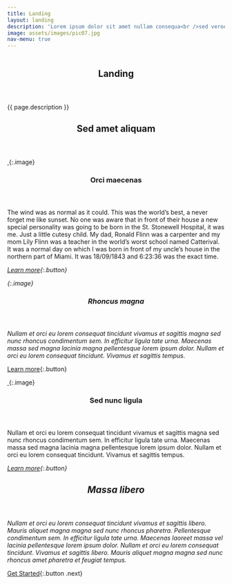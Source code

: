 ```yaml
---
title: Landing
layout: landing
description: 'Lorem ipsum dolor sit amet nullam consequa<br />sed veroeros. tempus adipiscing nulla.'
image: assets/images/pic07.jpg
nav-menu: true
---
```


<section id="banner" class="style2">
  <div class="inner">
  <span class="image">
  <img src="{{ site.baseurl }}/%7B%7B%20page.image%20%7D%7D" alt="">
</span>
  <header class="major">

# Landing

</header>
  <div class="content">

{{ page.description }}

</div>
</div>
</section>

<div id="main">
  <section id="one">
  <div class="inner"><header class="major">

## Sed amet aliquam

</header>



</div>
  <p></p>
</section>
  <p>
</p>
  <section id="two" class="spotlights">
  <section><a href="generic.html">
  <img src="assets/images/pic08.jpg" alt="" data-position="center center">
</a>{:.image}

<div class="content">
  <div class="inner"><header class="major">

### Orci maecenas

</header>

The wind was as normal as it could.  This was the world’s best, a never forget me like sunset. No one was aware that in front of their house a new special personality was going to be born in the St. Stonewell Hospital, it was me. Just a little cutesy child. My dad, Ronald Flinn was a carpenter and my mom Lily Flinn was a teacher in the world’s worst school named Catterival. It was a normal day on which I was born in front of my uncle’s house in the northern part of Miami. It was 18/09/1843  and 6:23:36 was the exact time. 

<em><a href="generic.html">Learn more</a>{:.button}

</em></div>
  <em></em>
</div></section>
  <em></em>
  <section>
  <em><a href="generic.html"><img src="assets/images/pic09.jpg" alt="" data-position="top center"></a>{:.image}

</em>
  <div class="content">
  <em></em>
  <div class="inner"><em><header class="major">

### Rhoncus magna

</header>

Nullam et orci eu lorem consequat tincidunt vivamus et sagittis magna sed nunc rhoncus condimentum sem. In efficitur ligula tate urna. Maecenas massa sed magna lacinia magna pellentesque lorem ipsum dolor. Nullam et orci eu lorem consequat tincidunt. Vivamus et sagittis tempus.

</em>   <a href="generic.html">Learn more</a>{:.button}

</div>
</div>
</section>
  <section><a href="generic.html">
  <img src="assets/images/pic10.jpg" alt="" data-position="25% 25%">
</a>{:.image}

<div class="content">
  <div class="inner"><header class="major">

### Sed nunc ligula

</header>

Nullam et orci eu lorem consequat tincidunt vivamus et sagittis magna sed nunc rhoncus condimentum sem. In efficitur ligula tate urna. Maecenas massa sed magna lacinia magna pellentesque lorem ipsum dolor. Nullam et orci eu lorem consequat tincidunt. Vivamus et sagittis tempus.

<em><a href="generic.html">Learn more</a>{:.button}

</em></div>
  <em></em>
</div></section>
  <em><p></p></em>
</section>
  <em>
  <p></p>
</em>
  <section id="three">
  <em></em>
  <div class="inner"><em><header class="major">

## Massa libero

</header>

Nullam et orci eu lorem consequat tincidunt vivamus et sagittis libero. Mauris aliquet magna magna sed nunc rhoncus pharetra. Pellentesque condimentum sem. In efficitur ligula tate urna. Maecenas laoreet massa vel lacinia pellentesque lorem ipsum dolor. Nullam et orci eu lorem consequat tincidunt. Vivamus et sagittis libero. Mauris aliquet magna magna sed nunc rhoncus amet pharetra et feugiat tempus.

</em>   <a href="generic.html">Get Started</a>{:.button .next}

</div>
</section>
  <p>
</p>
</div>

